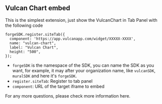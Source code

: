 ## Vulcan Chart embed

This is the simplest extension, just show the VulcanChart in Tab Panel with the following code

```
forgeSDK.register.siteTab({
  component: 'https://app.vulcanapp.com/widget/XXXXX-XXXX',
  name: "vulcan-chart",
  label: "Vulcan Chart",
  height: "500",
});
```

- `forgeSDK` is the namespace of the SDK, you can name the SDK as you want, for example, it may after your organization name, like `vulcanSDK`, `muralSDK` and here it's `forgeSDK`.
- `register.siteTab`: Register to tab panel
- `component`: URL of the target iframe to embed

For any more questions, please check more information here.